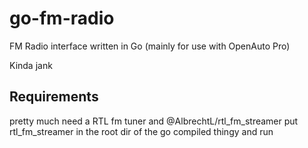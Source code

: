 # go-fm-radio

FM Radio interface written in Go (mainly for use with OpenAuto Pro)

Kinda jank

## Requirements 
pretty much need a RTL fm tuner and @AlbrechtL/rtl_fm_streamer
put rtl_fm_streamer in the root dir of the go compiled thingy and run
